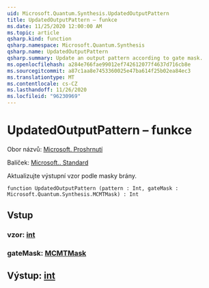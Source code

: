 ```yaml
---
uid: Microsoft.Quantum.Synthesis.UpdatedOutputPattern
title: UpdatedOutputPattern – funkce
ms.date: 11/25/2020 12:00:00 AM
ms.topic: article
qsharp.kind: function
qsharp.namespace: Microsoft.Quantum.Synthesis
qsharp.name: UpdatedOutputPattern
qsharp.summary: Update an output pattern according to gate mask.
ms.openlocfilehash: a284e766fae99012ef742612077f4637d716cb8e
ms.sourcegitcommit: a87c1aa8e7453360025e47ba614f25b02ea84ec3
ms.translationtype: MT
ms.contentlocale: cs-CZ
ms.lasthandoff: 11/26/2020
ms.locfileid: "96230969"
---
```

# <a name="updatedoutputpattern-function"></a>UpdatedOutputPattern – funkce

Obor názvů: [Microsoft. Proshrnutí](xref:Microsoft.Quantum.Synthesis)

Balíček: [Microsoft.. Standard](https://nuget.org/packages/Microsoft.Quantum.Standard)


Aktualizujte výstupní vzor podle masky brány.

```qsharp
function UpdatedOutputPattern (pattern : Int, gateMask : Microsoft.Quantum.Synthesis.MCMTMask) : Int
```


## <a name="input"></a>Vstup

### <a name="pattern--int"></a>vzor: [int](xref:microsoft.quantum.lang-ref.int)




### <a name="gatemask--mcmtmask"></a>gateMask: [MCMTMask](xref:Microsoft.Quantum.Synthesis.MCMTMask)





## <a name="output--int"></a>Výstup: [int](xref:microsoft.quantum.lang-ref.int)

